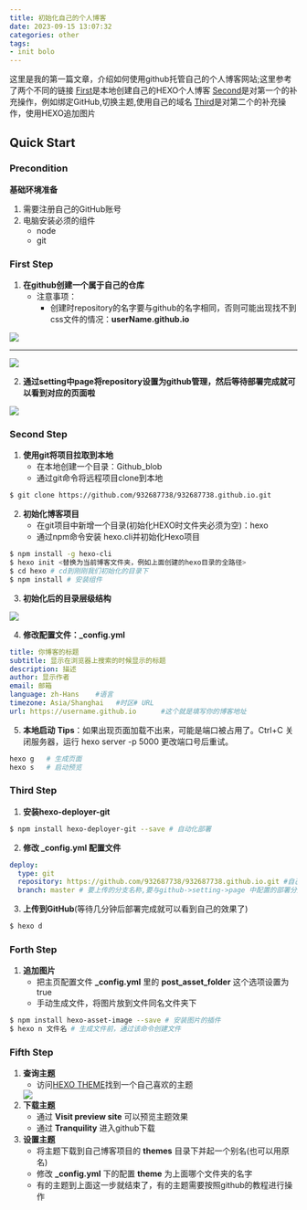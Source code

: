 ```yaml
---
title: 初始化自己的个人博客
date: 2023-09-15 13:07:32
categories: other
tags:
- init bolo
---
```

这里是我的第一篇文章，介绍如何使用github托管自己的个人博客网站;这里参考了两个不同的链接
[First](http://www.taodudu.cc/news/show-3087055.html?action=onClick)是本地创建自己的HEXO个人博客
[Second](https://zhuanlan.zhihu.com/p/60578464)是对第一个的补充操作，例如绑定GitHub,切换主题,使用自己的域名
[Third](https://www.cnblogs.com/codehome/p/8428738.htmlhttps://www.jianshu.com/p/f72aaad7b852)是对第二个的补充操作，使用HEXO追加图片

<!-- more -->

## Quick Start

### Precondition
**基础环境准备**
1. 需要注册自己的GitHub账号
2. 电脑安装必须的组件
    - node
    - git

### First Step
1. **在github创建一个属于自己的仓库**
    - 注意事项：
        - 创建时repository的名字要与github的名字相同，否则可能出现找不到css文件的情况：**userName.github.io**
<img src="InitHexoStep1.png">

***

<img src="InitHexoStep2.png">

2. **通过setting中page将repository设置为github管理，然后等待部署完成就可以看到对应的页面啦**
<img src="InitHexoStep3.png">

### Second Step
1. **使用git将项目拉取到本地**
    - 在本地创建一个目录：Github_blob
    - 通过git命令将远程项目clone到本地
``` bash
$ git clone https://github.com/932687738/932687738.github.io.git
```
2. **初始化博客项目**
    - 在git项目中新增一个目录(初始化HEXO时文件夹必须为空)：hexo
    - 通过npm命令安装 hexo.cli并初始化Hexo项目
``` bash
$ npm install -g hexo-cli
$ hexo init <替换为当前博客文件夹，例如上面创建的hexo目录的全路径>
$ cd hexo # cd到刚刚我们初始化的目录下
$ npm install # 安装组件
```
3. **初始化后的目录层级结构**
<img src="InitHexoCatalogue.png">

4. **修改配置文件：_config.yml**
``` yml
title: 你博客的标题
subtitle: 显示在浏览器上搜索的时候显示的标题
description: 描述
author: 显示作者
email: 邮箱
language: zh-Hans    #语言
timezone: Asia/Shanghai   #时区# URL
url: https://username.github.io      #这个就是填写你的博客地址
```
5. **本地启动**
**Tips**：如果出现页面加载不出来，可能是端口被占用了。Ctrl+C 关闭服务器，运行 hexo server -p 5000 更改端口号后重试。
``` bash
hexo g   # 生成页面
hexo s   # 启动预览
```
### Third Step
1. **安装hexo-deployer-git**
``` bash
$ npm install hexo-deployer-git --save # 自动化部署
```
2. **修改 _config.yml 配置文件**
``` yml
deploy:
  type: git
  repository: https://github.com/932687738/932687738.github.io.git #自己的github仓库地址
  branch: master # 要上传的分支名称,要与github->setting->page 中配置的部署分支一样
```
3. **上传到GitHub**(等待几分钟后部署完成就可以看到自己的效果了)
``` bash
$ hexo d
```
### Forth Step
1. **追加图片**
    - 把主页配置文件 **_config.yml** 里的 **post_asset_folder** 这个选项设置为true
    - 手动生成文件，将图片放到文件同名文件夹下
``` bash
$ npm install hexo-asset-image --save # 安装图片的插件
$ hexo n 文件名 # 生成文件前，通过该命令创建文件
```

### Fifth Step
1. **查询主题**
    - 访问[HEXO THEME](https://hexo.io/themes/)找到一个自己喜欢的主题
    <img src="InitHexoThemeTranquility.png">
2. **下载主题**
    - 通过 **Visit preview site** 可以预览主题效果
    - 通过 **Tranquility** 进入github下载
3. **设置主题**
    - 将主题下载到自己博客项目的 **themes** 目录下并起一个别名(也可以用原名)
    - 修改 **_config.yml** 下的配置 **theme** 为上面哪个文件夹的名字
    - 有的主题到上面这一步就结束了，有的主题需要按照github的教程进行操作


    